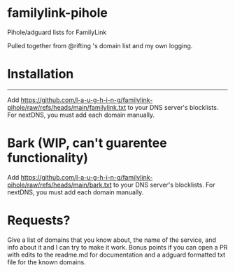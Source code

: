 # familylink-pihole
Pihole/adguard lists for FamilyLink

Pulled together from @rifting 's domain list and my own logging. 

# Installation
---
Add https://github.com/l-a-u-g-h-i-n-g/familylink-pihole/raw/refs/heads/main/familylink.txt to your DNS server's blocklists. For nextDNS, you must add each domain manually. 

# Bark (WIP, can't guarentee functionality)
Add https://github.com/l-a-u-g-h-i-n-g/familylink-pihole/raw/refs/heads/main/bark.txt to your DNS server's blocklists. For nextDNS, you must add each domain manually. 

# Requests?
Give a list of domains that you know about, the name of the service, and info about it and I can try to make it work. Bonus points if you can open a PR with edits to the readme.md for documentation and a adguard formatted txt file for the known domains. 
